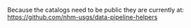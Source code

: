 Because the catalogs need to be public they are currently at:
https://github.com/nhm-usgs/data-pipeline-helpers
